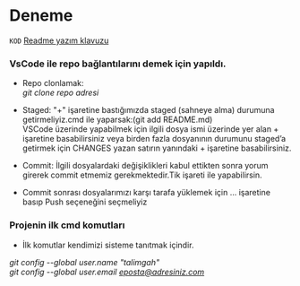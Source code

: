 # Deneme
 `KOD`
[Readme yazım klavuzu](https://help.github.com/en/articles/basic-writing-and-formatting-syntax)

### VsCode ile repo bağlantılarını demek için yapıldı.

- Repo clonlamak: <br/>
 *git clone repo adresi*

- Staged: "+" işaretine bastığımızda staged (sahneye alma) durumuna getirmeliyiz.cmd ile yaparsak:(git add README.md)<br/>
VSCode üzerinde yapabilmek için ilgili dosya ismi üzerinde yer alan + işaretine basabilirsiniz veya birden fazla dosyanının durumunu staged’a getirmek için CHANGES yazan satırın yanındaki + işaretine basabilirsiniz.

- Commit: İlgili dosyalardaki değişiklikleri kabul ettikten sonra yorum girerek commit etmemiz gerekmektedir.Tik işareti ile yapabilirsin.

- Commit sonrası dosyalarımızı karşı tarafa yüklemek için ... işaretine basıp Push seçeneğini seçmeliyiz


### Projenin ilk cmd komutları
- İlk komutlar kendimizi sisteme tanıtmak içindir.<br/>

*git config --global user.name "talimgah" <br/>*
*git config --global user.email eposta@adresiniz.com*
  

 

  
  
